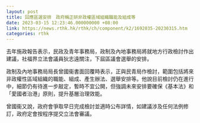 ```yaml
---
layout: post
title: 回應區選安排　政府稱正研非政權區域組織職能及組成等
date: 2023-03-15 12:23:46.000000000 +08:00
link: https://news.rthk.hk/rthk/ch/component/k2/1692035-20230315.htm
categories: rthk
---
```


去年施政報告表示，民政及青年事務局，政制及內地事務局將就地方行政檢討作出建議，社福界立法會議員狄志遠關注，下屆區議會選舉的安排。

政制及內地事務局局長曾國衞書面回覆時表示，正與民青局作檢討，範圍包括將來非政權性區域組織的職能、組成、產生辦法、選舉安排等。他說目前檢討仍在進行中，細節仍有待進一步敲定，暫時不宜公開，但強調未來安排要確保《基本法》和「愛國者治港」原則，提升基層治理效能。

曾國衞又說，政府會爭取早日完成檢討並適時公布詳情，如建議涉及任何法例修訂，政府定會按程序提交立法會審議。
